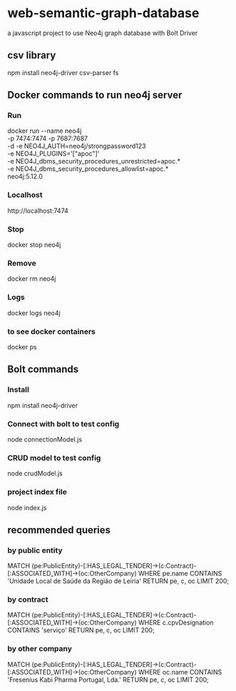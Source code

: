 # web-semantic-graph-database
a javascript project to use Neo4j graph database with Bolt Driver

## csv library
npm install neo4j-driver csv-parser fs

## Docker commands to run neo4j server

### Run
docker run --name neo4j \
  -p 7474:7474 -p 7687:7687 \
  -d -e NEO4J_AUTH=neo4j/strongpassword123 \
  -e NEO4J_PLUGINS='["apoc"]' \
  -e NEO4J_dbms_security_procedures_unrestricted=apoc.* \
  -e NEO4J_dbms_security_procedures_allowlist=apoc.* \
  neo4j:5.12.0

### Localhost
http://localhost:7474

### Stop
docker stop neo4j

### Remove
docker rm neo4j

### Logs
docker logs neo4j

### to see docker containers
docker ps

## Bolt commands

### Install
npm install neo4j-driver

### Connect with bolt to test config
node connectionModel.js
<!-- you should see: Connected to Neo4j -->

### CRUD model to test config
node crudModel.js

### project index file
node index.js

## recommended queries

### by public entity
MATCH (pe:PublicEntity)-[:HAS_LEGAL_TENDER]->(c:Contract)-[:ASSOCIATED_WITH]->(oc:OtherCompany)
WHERE pe.name CONTAINS 'Unidade Local de Saúde da Região de Leiria'
RETURN pe, c, oc
LIMIT 200;

### by contract
MATCH (pe:PublicEntity)-[:HAS_LEGAL_TENDER]->(c:Contract)-[:ASSOCIATED_WITH]->(oc:OtherCompany)
WHERE c.cpvDesignation CONTAINS 'serviço'
RETURN pe, c, oc
LIMIT 200;

### by other company
MATCH (pe:PublicEntity)-[:HAS_LEGAL_TENDER]->(c:Contract)-[:ASSOCIATED_WITH]->(oc:OtherCompany)
WHERE oc.name CONTAINS 'Fresenius Kabi Pharma Portugal, Lda.'
RETURN pe, c, oc
LIMIT 200;


